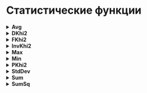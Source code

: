 # Статистические функции

<details><summary><b>Avg</b></summary>
<br><b>Avg(Аргумент1, Аргумент2 …) </b>
<ul>
   <li> Аргументы - любые числовые выражения.
</ul>
Возвращает среднее арифметическое аргументов. <br><br>
</details>

<details><summary><b>DKhi2</b></summary>
<br><b>DKhi2(Степени_свободы, Аргумент) </b>
<ul>
   <li> Степени_свободы - число степеней свободы.
   <li> Аргумент - значение, для которого требуется вычислить плотность распределения.
</ul>
Функция плотности гамма-распределения хи-квадрат. <br><br>
</details>

<details><summary><b>FKhi2</b></summary>
<br><b>FKhi2(Степени_свободы, Аргумент) </b>
<ul>
   <li> Степени_свободы - число степеней свободы.
   <li> Аргумент - значение, для которого требуется вычислить плотность распределения.
</ul>
Интегральная функция гамма-распределения, равная (1 - односторонняя вероятность распределения хи-квадрат) с n степенями свободы. <br><br>
</details>

<details><summary><b>InvKhi2</b></summary>
<br><b>InvKhi2(Степени_свободы, Вероятность) </b>
<ul>
   <li> Степени_свободы - число степеней свободы.
   <li> Вероятность - вероятность, связанная с гамма-распределением.
</ul>
Возвращает обратное гамма-распределение для интегральной функции, равной (1 - односторонняя вероятность распределения хи-квадрат). Если p=FKhi2(N, X), то InvKhi2(N, P) = X <br><br>
</details>

<details><summary><b>Max</b></summary>
<br><b>Max(Аргумент1, Аргумент2 …) </b>
<ul>
   <li> Аргумент1,
   <li> Аргумент2,
   <li> … - числовые выражения.
</ul>
Возвращает максимальное из аргументов<br><br>
</details>

<details><summary><b>Min</b></summary>
<br><b>Min(Аргумент1, Аргумент2 …) </b>
<ul>
   <li> Аргумент1,
   <li> Аргумент2,
   <li> … - числовые выражения.
</ul>
Возвращает минимальное из аргументов. <br><br>
</details>

<details><summary><b>PKhi2</b></summary>
<br><b>PKhi2(Степени_свободы, Аргумент) </b>
<ul>
   <li> Степени_свободы - число степеней свободы.
   <li> Аргумент - значение, для которого требуется вычислить плотность распределения.
</ul>
Возвращает одностороннюю вероятность распределения хи-квадрат. <br><br>
</details>

<details><summary><b>StdDev</b></summary>
<br><b>StdDev(Аргумент1, Аргумент2 …) </b>
<ul>
   <li> Аргументы - любые числовые выражения.
</ul>
Возвращает стандартное отклонение аргументов. <br><br>
</details>

<details><summary><b>Sum</b></summary>
<br><b>Sum(Аргумент1, Аргумент2 …) </b>
<ul>
   <li> Аргументы - любые числовые выражения.
</ul>
Возвращает сумму аргументов. <br><br>
</details>

<details><summary><b>SumSq</b></summary>
<br><b>SumSq(Аргумент1, Аргумент2 …) </b>
<ul>
   <li> Аргументы - любые числовые выражения.
</ul>
Возвращает сумму квадратов аргументов.<br><br>
</details>